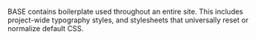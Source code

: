 BASE contains boilerplate used throughout an entire site. This includes project-wide typography styles, and stylesheets that
universally reset or normalize default CSS.

